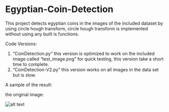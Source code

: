 # Egyptian-Coin-Detection

This project detects egyptian coins in the images of the included dataset by using circle hough transform, circle hough transform is implemented without using any built is functions.

Code Versions:

1. “CoinDetection.py” this version is optimized to work on the included image called “test_image.png” for quick testing, this version take a short time to complete.
2. “CoinDetection-V2.py” this version works on all images in the data set but is slow.

A sample of the result:

the original image:

![alt text](https://github.com/goodking159/Egyptian-Coin-Detection/blob/master/test_image.png "The original image")
